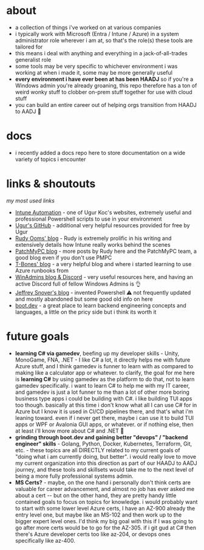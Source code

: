 # about

- a collection of things i've worked on at various companies
- i typically work with Microsoft (Entra / Intune / Azure) in a system administrator role wherever i am at, so that's the role(s) these tools are tailored for
- this means i deal with anything and everything in a jack-of-all-trades generalist role 
- some tools may be very specific to whichever environment i was working at when i made it, some may be more generally useful
- **every environment i have ever been at has been HAADJ** so if you're a Windows admin you're already groaning, this repo therefore has a ton of weird wonky stuff to clobber on-prem stuff together for use with cloud stuff
- you can build an entire career out of helping orgs transition from HAADJ to AADJ 🎉

# docs

- i recently added a docs repo here to store documentation on a wide variety of topics i encounter

# links & shoutouts

*my most used links*

- [Intune Automation](https://www.intuneautomation.com/) - one of Ugur Koc's websites, extremely useful and professional Powershell scripts to use in your environment
- [Ugur's GitHub](https://github.com/ugurkocde) - additional very helpful resources provided for free by Ugur
- [Rudy Ooms' blog](https://call4cloud.nl/) - Rudy is extremely prolific in his writing and extensively details how Intune really works behind the scenes
- [PatchMyPC blog](https://patchmypc.com/blog/) - more posts by Rudy here and the PatchMyPC team, a good blog even if you don't use PMPC
- [T-Bones' blog](https://www.tbone.se/) - a very helpful blog and where i started learning to use Azure runbooks from
- [WinAdmins blog & Discord](https://winadmins.io/) - very useful resources here, and having an active Discord full of fellow Windows Admins is 👌
- [Jeffrey Snover's blog](https://www.jsnover.com/blog/) - invented Powershell ⚠️ not frequently updated and mostly abandoned but some good old info on here
- [boot.dev](https://www.boot.dev/) - a great place to learn backend engineering concepts and languages, a little on the pricy side but i think its worth it

# future goals

- **learning C# via gamedev**, beefing up my developer skills - Unity, MonoGame, FNA, .NET - I like C# a lot, it directly helps me with future Azure stuff, and I think gamedev is funner to learn with as compared to making like a calculator app or whatever. to clarify, the goal for me here is **learning C#** by using gamedev as the platform to do that, not to learn gamedev specifically. i want to learn C# to help me with my IT career, and gamedev is just a lot funner to me than a lot of other more boring business type apps i could be building with C#. i like building TUI apps too though. basically at this time i don't know what all I can use C# for in Azure but I know it is used in CI/CD pipelines there, and that's what i'm leaning toward. even if i never get there, maybe i can use it to build TUI apps or WPF or Avalonia GUI apps, or whatever. or if nothing else, then at least i'll know more about C# and .NET 🤷
- **grinding through boot.dev and gaining better "devops" / "backend engineer" skills** - Golang, Python, Docker, Kubernetes, Terraform, Git, etc. - these topics are all DIRECTLY related to my current goals of "doing what i am currently doing, but better". i would really love to move my current organization into this direction as part of our HAADJ to AADJ journey, and these tools and skillsets would take me to the next level of being a more fully professional systems admin.
- **MS Certs?** - maybe, on the one hand i personally don't think certs are valuable for career advancement, and almost no job has ever asked me about a cert -- but on the other hand, they are pretty handy little contained goals to focus on topics for knowledge. i would probably want to start with some lower level Azure certs, I have an AZ-900 already the entry level one, but maybe like an MS-102 and then work up to the bigger expert level ones. I'd think my big goal with this if I was going to go after more certs would be to go for the AZ-305. if i git gud at C# then there's Azure developer certs too like az-204, or devops ones specifically like az-400.
